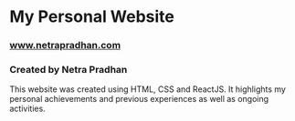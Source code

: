 # My Personal Website

### www.netrapradhan.com
### Created by Netra Pradhan

This website was created using HTML, CSS and ReactJS. It highlights my personal achievements and previous experiences as well as ongoing activities.